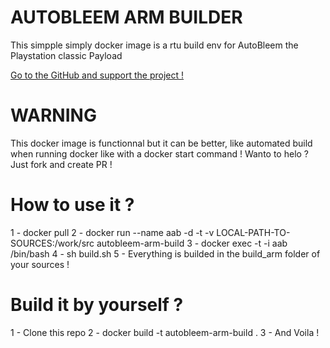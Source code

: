 # AUTOBLEEM ARM BUILDER
This simpple simply docker image is a rtu build env for AutoBleem the Playstation classic Payload

[Go to the GitHub and support the project !](https://github.com/screemerpl/cbleemsync)

# WARNING
This docker image is functionnal but it can be better, like automated build when running docker like with a docker start command ! Wanto to helo ? Just fork and create PR !

# How to use it ?
1 - docker pull 
2 - docker run --name aab -d -t -v LOCAL-PATH-TO-SOURCES:/work/src autobleem-arm-build
3 - docker exec -t -i aab /bin/bash
4 - sh build.sh
5 - Everything is builded in the build_arm folder of your sources !

# Build it by yourself ?
1 - Clone this repo
2 - docker build -t autobleem-arm-build .
3 - And Voila !
